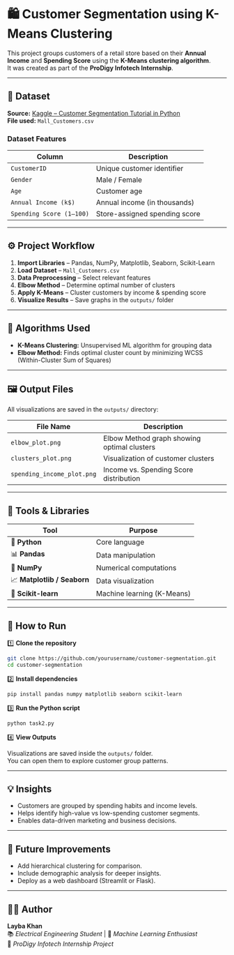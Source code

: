 # 🛍️ Customer Segmentation using K-Means Clustering

This project groups customers of a retail store based on their **Annual Income** and **Spending Score** using the **K-Means clustering algorithm**.  
It was created as part of the **ProDigy Infotech Internship**.

---

## 📂 Dataset

**Source:** [Kaggle – Customer Segmentation Tutorial in Python](https://www.kaggle.com/datasets/vjchoudhary7/customer-segmentation-tutorial-in-python)  
**File used:** `Mall_Customers.csv`

### Dataset Features

| Column | Description |
|--------|--------------|
| `CustomerID` | Unique customer identifier |
| `Gender` | Male / Female |
| `Age` | Customer age |
| `Annual Income (k$)` | Annual income (in thousands) |
| `Spending Score (1–100)` | Store-assigned spending score |

---

## ⚙️ Project Workflow

1. **Import Libraries** – Pandas, NumPy, Matplotlib, Seaborn, Scikit-Learn  
2. **Load Dataset** – `Mall_Customers.csv`  
3. **Data Preprocessing** – Select relevant features  
4. **Elbow Method** – Determine optimal number of clusters  
5. **Apply K-Means** – Cluster customers by income & spending score  
6. **Visualize Results** – Save graphs in the `outputs/` folder  

---

## 🧠 Algorithms Used

- **K-Means Clustering:** Unsupervised ML algorithm for grouping data  
- **Elbow Method:** Finds optimal cluster count by minimizing WCSS (Within-Cluster Sum of Squares)

---

## 🖼️ Output Files

All visualizations are saved in the `outputs/` directory:

| File Name | Description |
|------------|-------------|
| `elbow_plot.png` | Elbow Method graph showing optimal clusters |
| `clusters_plot.png` | Visualization of customer clusters |
| `spending_income_plot.png` | Income vs. Spending Score distribution |

---

## 🧩 Tools & Libraries

| Tool | Purpose |
|------|----------|
| 🐍 **Python** | Core language |
| 📊 **Pandas** | Data manipulation |
| 🔢 **NumPy** | Numerical computations |
| 📈 **Matplotlib / Seaborn** | Data visualization |
| 🤖 **Scikit-learn** | Machine learning (K-Means) |

---

## 🚀 How to Run

1️⃣ **Clone the repository**
```bash
git clone https://github.com/yourusername/customer-segmentation.git
cd customer-segmentation
```

2️⃣ **Install dependencies**
```bash
pip install pandas numpy matplotlib seaborn scikit-learn
```

3️⃣ **Run the Python script**
```bash
python task2.py
```

4️⃣ **View Outputs**

Visualizations are saved inside the `outputs/` folder.  
You can open them to explore customer group patterns.

---

## 💡 Insights

- Customers are grouped by spending habits and income levels.  
- Helps identify high-value vs low-spending customer segments.  
- Enables data-driven marketing and business decisions.  

---

## 🏁 Future Improvements

- Add hierarchical clustering for comparison.  
- Include demographic analysis for deeper insights.  
- Deploy as a web dashboard (Streamlit or Flask).  

---

## 🧑‍💻 Author

**Layba Khan**  
📚 *Electrical Engineering Student* | 💼 *Machine Learning Enthusiast*  
📍 *ProDigy Infotech Internship Project*
